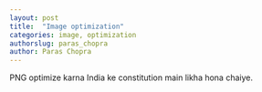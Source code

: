 ```yaml
---
layout: post
title:  "Image optimization"
categories: image, optimization
authorslug: paras_chopra
author: Paras Chopra
---
```


PNG optimize karna India ke constitution main likha hona chaiye.